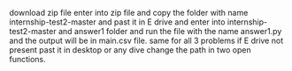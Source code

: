 download zip file 
enter into zip file and copy the folder with name internship-test2-master and past it in E drive 
and enter into internship-test2-master and answer1 folder and run the file with the name answer1.py and the output will be in main.csv file.
same for all 3 problems 
if E drive not present past it in desktop or any dive change the path in two open functions. 
